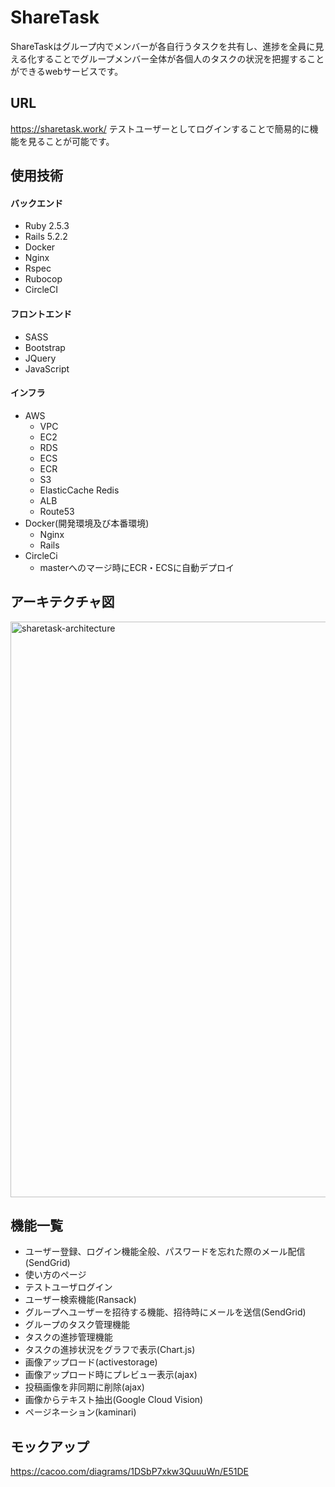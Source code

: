 # ShareTask
ShareTaskはグループ内でメンバーが各自行うタスクを共有し、進捗を全員に見える化することでグループメンバー全体が各個人のタスクの状況を把握することができるwebサービスです。

## URL
https://sharetask.work/
テストユーザーとしてログインすることで簡易的に機能を見ることが可能です。

## 使用技術

#### バックエンド
- Ruby 2.5.3
- Rails 5.2.2
- Docker
- Nginx
- Rspec
- Rubocop
- CircleCI

#### フロントエンド
- SASS
- Bootstrap
- JQuery
- JavaScript

#### インフラ
* AWS
  - VPC
  - EC2
  - RDS
  - ECS
  - ECR
  - S3
  - ElasticCache Redis
  - ALB
  - Route53
* Docker(開発環境及び本番環境)
  - Nginx
  - Rails
* CircleCi
  - masterへのマージ時にECR・ECSに自動デプロイ

## アーキテクチャ図
<img width="921" alt="sharetask-architecture" src="https://user-images.githubusercontent.com/54569800/81570439-8d8a6680-93db-11ea-94e7-30ed6057abf1.png">

## 機能一覧
* ユーザー登録、ログイン機能全般、パスワードを忘れた際のメール配信(SendGrid)
* 使い方のページ
* テストユーザログイン
* ユーザー検索機能(Ransack)
* グループへユーザーを招待する機能、招待時にメールを送信(SendGrid)
* グループのタスク管理機能
* タスクの進捗管理機能
* タスクの進捗状況をグラフで表示(Chart.js)
* 画像アップロード(activestorage)
* 画像アップロード時にプレビュー表示(ajax)
* 投稿画像を非同期に削除(ajax)
* 画像からテキスト抽出(Google Cloud Vision)
* ページネーション(kaminari)

## モックアップ
https://cacoo.com/diagrams/1DSbP7xkw3QuuuWn/E51DE
